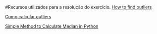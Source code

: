 #Recursos utilizados para a resolução do exercício.
[How to find outliers](https://www.youtube.com/watch?v=9aDHbRb4Bf8)

[Como calcular outliers](http://www.wikihow.com/Calculate-Outliers)

[Simple Method to Calculate Median in Python](http://codecomments.wordpress.com/2008/03/17/simple-method-to-calculate-median-in-python/)